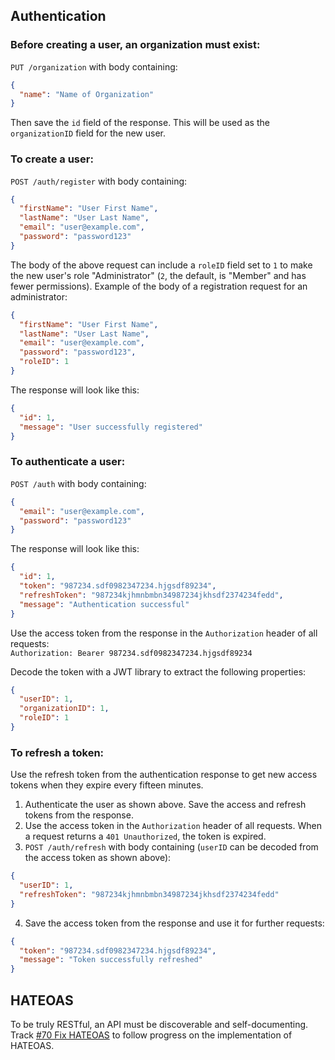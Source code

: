 ## Authentication
### Before creating a user, an organization must exist:
`PUT /organization` with body containing:  
```JSON
{
  "name": "Name of Organization"
}
```
Then save the `id` field of the response. This will be used as the `organizationID` field for the new user.  

### To create a user:
`POST /auth/register` with body containing:  
```JSON
{
  "firstName": "User First Name",
  "lastName": "User Last Name",
  "email": "user@example.com",
  "password": "password123"
}
```
The body of the above request can include a `roleID` field set to `1` to make the new user's role "Administrator" (`2`, the default, is "Member" and has fewer permissions). Example of the body of a registration request for an administrator:  
```JSON
{
  "firstName": "User First Name",
  "lastName": "User Last Name",
  "email": "user@example.com",
  "password": "password123",
  "roleID": 1
}
```

The response will look like this:  
```JSON
{
  "id": 1,
  "message": "User successfully registered"
}
```

### To authenticate a user:
`POST /auth` with body containing:  
```JSON
{
  "email": "user@example.com",
  "password": "password123"
}
```

The response will look like this:  
```JSON
{
  "id": 1,
  "token": "987234.sdf0982347234.hjgsdf89234",
  "refreshToken": "987234kjhmnbmbn34987234jkhsdf2374234fedd",
  "message": "Authentication successful"
}
```

Use the access token from the response in the `Authorization` header of all requests:  
`Authorization: Bearer 987234.sdf0982347234.hjgsdf89234`

Decode the token with a JWT library to extract the following properties:  
```JSON
{
  "userID": 1,
  "organizationID": 1,
  "roleID": 1
}
```

### To refresh a token:
Use the refresh token from the authentication response to get new access tokens when they expire every fifteen minutes.  
1. Authenticate the user as shown above. Save the access and refresh tokens from the response.
2. Use the access token in the `Authorization` header of all requests. When a request returns a `401 Unauthorized`, the token is expired.
3. `POST /auth/refresh` with body containing (`userID` can be decoded from the access token as shown above):
  ```JSON
  {
    "userID": 1,
    "refreshToken": "987234kjhmnbmbn34987234jkhsdf2374234fedd"
  }
  ```
4. Save the access token from the response and use it for further requests:
  ```JSON
  {
    "token": "987234.sdf0982347234.hjgsdf89234",
    "message": "Token successfully refreshed"
  }
  ```

## HATEOAS
To be truly RESTful, an API must be discoverable and self-documenting. Track [#70 Fix HATEOAS](https://github.com/AdamVig/stockpile-api/issues/70) to follow progress on the implementation of HATEOAS.  
